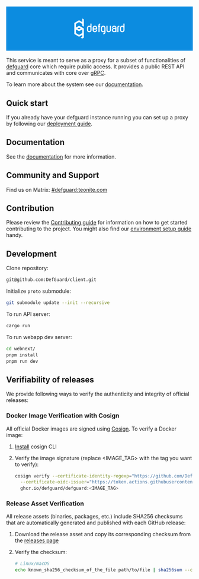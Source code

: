  <p align="center">
    <img src="docs/header.png" alt="defguard">
 </p>

This service is meant to serve as a proxy for a subset of functionalities of [defguard](https://github.com/DefGuard/defguard) core which require public access.
It provides a public REST API and communicates with core over [gRPC](https://github.com/DefGuard/proto).

To learn more about the system see our [documentation](https://defguard.gitbook.io).

## Quick start

If you already have your defguard instance running you can set up a proxy by following our [deployment guide](https://defguard.gitbook.io/defguard/features/setting-up-your-instance/docker-compose).

## Documentation

See the [documentation](https://defguard.gitbook.io) for more information.

## Community and Support

Find us on Matrix: [#defguard:teonite.com](https://matrix.to/#/#defguard:teonite.com)

## Contribution

Please review the [Contributing guide](https://defguard.gitbook.io/defguard/for-developers/contributing) for information on how to get started contributing to the project. You might also find our [environment setup guide](https://defguard.gitbook.io/defguard/for-developers/dev-env-setup) handy.

## Development

Clone repository:

```bash
git@github.com:DefGuard/client.git
```

Initialize `proto` submodule:

```bash
git submodule update --init --recursive
```

To run API server:

```bash
cargo run
```

To run webapp dev server:

```bash
cd webnext/
pnpm install
pnpm run dev
```

## Verifiability of releases

We provide following ways to verify the authenticity and integrity of official releases:

### Docker Image Verification with Cosign

All official Docker images are signed using [Cosign](https://docs.sigstore.dev/cosign/overview/). To verify a Docker image:

1. [Install](https://github.com/sigstore/cosign?tab=readme-ov-file#installation) cosign CLI

2. Verify the image signature (replace <IMAGE_TAG> with the tag you want to verify):
   ```bash
   cosign verify --certificate-identity-regexp="https://github.com/DefGuard/proxy" \
     --certificate-oidc-issuer="https://token.actions.githubusercontent.com" \
     ghcr.io/defguard/defguard:<IMAGE_TAG>
   ```

### Release Asset Verification

All release assets (binaries, packages, etc.) include SHA256 checksums that are automatically generated and published with each GitHub release:

1. Download the release asset and copy its corresponding checksum from the [releases page](https://github.com/DefGuard/proxy/releases)

2. Verify the checksum:
   ```bash
   # Linux/macOS
   echo known_sha256_checksum_of_the_file path/to/file | sha256sum --check
   ```
